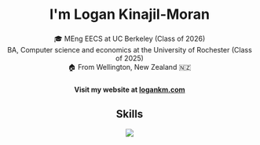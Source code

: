 <h1 align="center">I'm Logan Kinajil-Moran</h1>

###

<p align="center">🎓 MEng EECS at UC Berkeley (Class of 2026)<br>BA, Computer science and economics at the University of Rochester (Class of 2025)<br>🏠 From Wellington, New Zealand 🇳🇿<br>

###

<h4 align="center">Visit my website at <a target="_blank" href="http://logankm.com">logankm.com</a></h4>

###

<h2 align="center">Skills</h2>

<div align="center">
  <img src="https://visitor-badge.laobi.icu/badge?page_id=logankm02.logankm02&"  />
</div>

###
